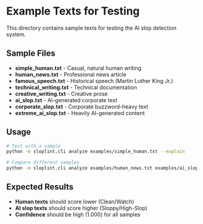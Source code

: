 # Example Texts for Testing

This directory contains sample texts for testing the AI slop detection system.

## Sample Files

- **simple_human.txt** - Casual, natural human writing
- **human_news.txt** - Professional news article
- **famous_speech.txt** - Historical speech (Martin Luther King Jr.)
- **technical_writing.txt** - Technical documentation
- **creative_writing.txt** - Creative prose
- **ai_slop.txt** - AI-generated corporate text
- **corporate_slop.txt** - Corporate buzzword-heavy text
- **extreme_ai_slop.txt** - Heavily AI-generated content

## Usage

```bash
# Test with a sample
python -m sloplint.cli analyze examples/simple_human.txt --explain

# Compare different samples
python -m sloplint.cli analyze examples/human_news.txt examples/ai_slop.txt --explain
```

## Expected Results

- **Human texts** should score lower (Clean/Watch)
- **AI slop texts** should score higher (Sloppy/High-Slop)
- **Confidence** should be high (1.000) for all samples
